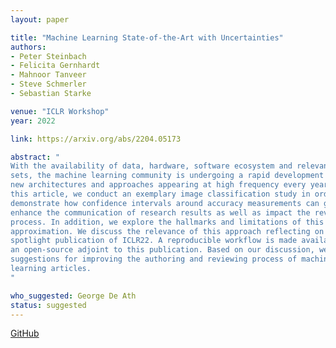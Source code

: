 ```yaml
---
layout: paper

title: "Machine Learning State-of-the-Art with Uncertainties"
authors:
- Peter Steinbach
- Felicita Gernhardt
- Mahnoor Tanveer
- Steve Schmerler
- Sebastian Starke

venue: "ICLR Workshop"
year: 2022

link: https://arxiv.org/abs/2204.05173

abstract: "
With the availability of data, hardware, software ecosystem and relevant skill
sets, the machine learning community is undergoing a rapid development with
new architectures and approaches appearing at high frequency every year. In
this article, we conduct an exemplary image classification study in order to
demonstrate how confidence intervals around accuracy measurements can greatly
enhance the communication of research results as well as impact the reviewing
process. In addition, we explore the hallmarks and limitations of this
approximation. We discuss the relevance of this approach reflecting on a
spotlight publication of ICLR22. A reproducible workflow is made available as
an open-source adjoint to this publication. Based on our discussion, we make
suggestions for improving the authoring and reviewing process of machine
learning articles.
"

who_suggested: George De Ath
status: suggested
---
```

[GitHub](https://github.com/psteinb/sota_on_uncertainties)

